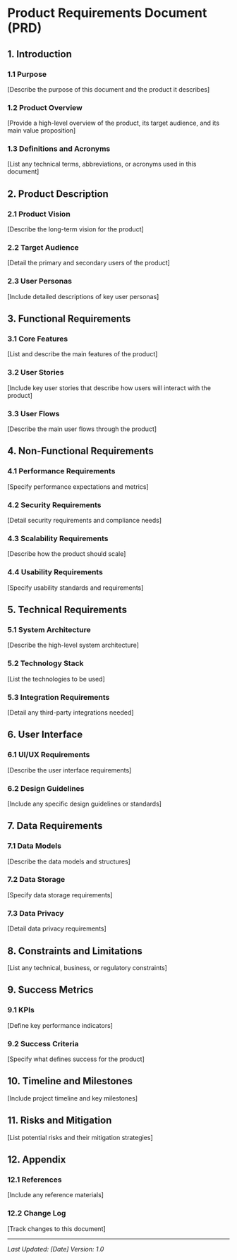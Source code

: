 # Product Requirements Document (PRD)

## 1. Introduction
### 1.1 Purpose
[Describe the purpose of this document and the product it describes]

### 1.2 Product Overview
[Provide a high-level overview of the product, its target audience, and its main value proposition]

### 1.3 Definitions and Acronyms
[List any technical terms, abbreviations, or acronyms used in this document]

## 2. Product Description
### 2.1 Product Vision
[Describe the long-term vision for the product]

### 2.2 Target Audience
[Detail the primary and secondary users of the product]

### 2.3 User Personas
[Include detailed descriptions of key user personas]

## 3. Functional Requirements
### 3.1 Core Features
[List and describe the main features of the product]

### 3.2 User Stories
[Include key user stories that describe how users will interact with the product]

### 3.3 User Flows
[Describe the main user flows through the product]

## 4. Non-Functional Requirements
### 4.1 Performance Requirements
[Specify performance expectations and metrics]

### 4.2 Security Requirements
[Detail security requirements and compliance needs]

### 4.3 Scalability Requirements
[Describe how the product should scale]

### 4.4 Usability Requirements
[Specify usability standards and requirements]

## 5. Technical Requirements
### 5.1 System Architecture
[Describe the high-level system architecture]

### 5.2 Technology Stack
[List the technologies to be used]

### 5.3 Integration Requirements
[Detail any third-party integrations needed]

## 6. User Interface
### 6.1 UI/UX Requirements
[Describe the user interface requirements]

### 6.2 Design Guidelines
[Include any specific design guidelines or standards]

## 7. Data Requirements
### 7.1 Data Models
[Describe the data models and structures]

### 7.2 Data Storage
[Specify data storage requirements]

### 7.3 Data Privacy
[Detail data privacy requirements]

## 8. Constraints and Limitations
[List any technical, business, or regulatory constraints]

## 9. Success Metrics
### 9.1 KPIs
[Define key performance indicators]

### 9.2 Success Criteria
[Specify what defines success for the product]

## 10. Timeline and Milestones
[Include project timeline and key milestones]

## 11. Risks and Mitigation
[List potential risks and their mitigation strategies]

## 12. Appendix
### 12.1 References
[Include any reference materials]

### 12.2 Change Log
[Track changes to this document]

---
*Last Updated: [Date]*
*Version: 1.0* 